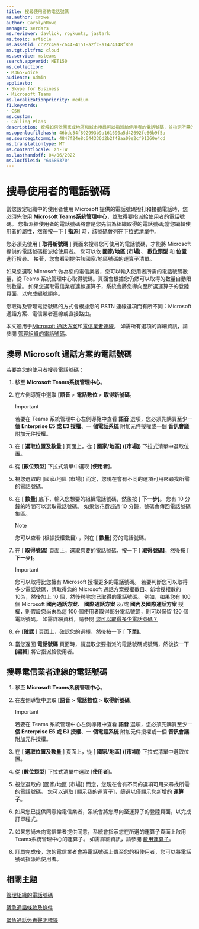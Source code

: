```yaml
---
title: 搜尋使用者的電話號碼
ms.author: crowe
author: CarolynRowe
manager: serdars
ms.reviewer: davlick, roykuntz, jastark
ms.topic: article
ms.assetid: cc22c49a-c644-4151-a2fc-a1474148f8ba
ms.tgt.pltfrm: cloud
ms.service: msteams
search.appverid: MET150
ms.collection:
- M365-voice
audience: Admin
appliesto:
- Skype for Business
- Microsoft Teams
ms.localizationpriority: medium
f1.keywords:
- CSH
ms.custom:
- Calling Plans
description: 瞭解如何依國家或地區和城市搜尋可以指派給使用者的電話號碼，並指定所需的號碼數量。
ms.openlocfilehash: 46bdc54f892993b9a161690a5d42692fe66b9f5a
ms.sourcegitcommit: 4847f24e8c644336d2b2f48aa09e2cf91360e4dd
ms.translationtype: MT
ms.contentlocale: zh-TW
ms.lasthandoff: 04/06/2022
ms.locfileid: "64686370"
---
```

# <a name="search-for-telephone-numbers-for-users"></a>搜尋使用者的電話號碼

當您設定組織中的使用者使用 Microsoft 提供的電話號碼撥打和接聽電話時，您必須先使用 **Microsoft Teams系統管理中心**，並取得要指派給使用者的電話號碼。 您指派給使用者的電話號碼將會是您先前為組織取得的電話號碼;當您編輯使用者的屬性，然後按一下 [ **指派**] 時，該號碼會列在下拉式清單中。
  
您必須先使用 [ **取得新號碼** ] 頁面來搜尋您可使用的電話號碼，才能將 Microsoft 提供的電話號碼指派給使用者。 您可以依 **國家/地區 (市場)**、 **數位類型** 和 **位置** 進行搜尋。 接著，您會看到提供該國家/地區號碼的運算子清單。

如果您選取 Microsoft 做為您的電信業者，您可以輸入使用者所需的電話號碼數量，從 Teams 系統管理中心取得號碼。頁面會根據您仍然可以取得的數量自動限制數量。 如果您選取電信業者連線運算子，系統會將您導向至所選運算子的登陸頁面，以完成編號順序。

您取得及管理電話號碼的方式會根據您的 PSTN 連線選項而有所不同：Microsoft 通話方案、電信業者連線或直接路由。

本文適用于[Microsoft 通話方案](#search-for-telephone-numbers-for-microsoft-calling-plans)和[電信業者連線](#search-for-telephone-numbers-for-operator-connect)。 如需所有選項的詳細資訊，請參閱 [管理組織的電話號碼](/microsoftteams/manage-phone-numbers-landing-page)。

## <a name="search-for-telephone-numbers-for-microsoft-calling-plans"></a>搜尋 Microsoft 通話方案的電話號碼

若要為您的使用者搜尋電話號碼：
  
1. 移至 **Microsoft Teams系統管理中心**。

2. 在左側導覽中選取 **[語音**  >  **電話數位**  >  **取得新號碼**。
  
    > [!IMPORTANT]
    > 若要在 Teams 系統管理中心左側導覽中查看 **語音** 選項，您必須先購買至少一 **個 Enterprise E5 或 E3 授權**、一 **個電話系統** 附加元件授權或一個 **音訊會議** 附加元件授權。  

3. 在 [ **選取位置及數量** ] 頁面上，從 [ **國家/地區] ([市場])** 下拉式清單中選取位置。

4. 從 **[數位類型**] 下拉式清單中選取 [**使用者**]。

5. 視您選取的 [國家/地區 (市場]) 而定，您現在會有不同的選項可用來尋找所需的電話號碼。  

6. 在 [ **數量**] 底下，輸入您想要的組織電話號碼，然後按 [ **下一步]**。 您有 10 分鐘的時間可以選取電話號碼。 如果您花費超過 10 分鐘，號碼會傳回電話號碼集區。

    > [!NOTE]
    > 您可以查看 (根據授權數目) ，列在 [ **數量**] 旁的電話號碼。
  
7. 在 [ **取得號碼]** 頁面上，選取您要的電話號碼，按一下 [ **取得號碼]**，然後按 [ **下一步]**。

    > [!IMPORTANT]
    > 您可以取得比您擁有 Microsoft 授權更多的電話號碼。 若要判斷您可以取得多少電話號碼，請取得您的 Microsoft 通話方案授權數目、新增授權數的 10%，然後加上 10 個，然後移除您已取得的電話號碼。 例如，如果您有 100 個 Microsoft **國內通話方案**、 **國際通話方案** 及/或 **國內及國際通話方案** 授權，則假設您尚未為這 100 個使用者取得部分電話號碼，則可以保留 120 個電話號碼。 如需詳細資料，請參閱 [您可以取得多少電話號碼？](./how-many-phone-numbers-can-you-get.md)

8. 在 **[確認** ] 頁面上，確認您的選擇，然後按一下 [ **下單]**。

9. 當您返回 **電話號碼** 頁面時，請選取您要指派的電話號碼或號碼，然後按一下 **[編輯**] 將它指派給使用者。

## <a name="search-for-telephone-numbers-for-operator-connect"></a>搜尋電信業者連線的電話號碼

1. 移至 **Microsoft Teams系統管理中心**。

2. 在左側導覽中選取 **[語音**  >  **電話數位**  >  **取得新號碼**。
  
    > [!IMPORTANT]
    > 若要在 Teams 系統管理中心左側導覽中查看 **語音** 選項，您必須先購買至少一 **個 Enterprise E5 或 E3 授權**、一 **個電話系統** 附加元件授權或一個 **音訊會議** 附加元件授權。  

3. 在 [ **選取位置及數量** ] 頁面上，從 [ **國家/地區] ([市場])** 下拉式清單中選取位置。

4. 從 **[數位類型**] 下拉式清單中選取 [**使用者**]。

5. 視您選取的 [國家/地區 (市場]) 而定，您現在會有不同的選項可用來尋找所需的電話號碼。 您可以選取 [顯示我的運算子]，篩選以僅顯示您新增的 **運算子**。

6. 如果您已提供同意給電信業者，系統會將您導向至運算子的登陸頁面，以完成訂單程式。

7. 如果您尚未向電信業者提供同意，系統會指示您在所選的運算子頁面上啟用Teams系統管理中心的運算子。 如需詳細資訊，請參閱 [啟用運算子](operator-connect-configure.md#enable-an-operator)。

8. 訂單完成後，您的電信業者會將電話號碼上傳至您的租使用者，您可以將電話號碼指派給使用者。  

## <a name="related-topics"></a>相關主題

[管理組織的電話號碼](manage-phone-numbers-landing-page.md)

[緊急通話條款及條件](./emergency-calling-terms-and-conditions.md)

[緊急通話免責聲明標籤](https://github.com/MicrosoftDocs/OfficeDocs-SkypeForBusiness/blob/live/Teams/downloads/emergency-calling/emergency-calling-label-(en-us)-(v.1.0).zip?raw=true)
